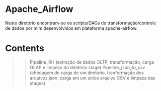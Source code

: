 # Apache_Airflow
Neste diretório encontram-se os scripts/DAGs de transformação/controle de dados por mim desenvolvidos em plataforma apache-airflow.

# Contents
>> Pipeline_RH (extração de dados OLTP, transformação, carga OLAP e limpeza do diretório stage)
>> Pipeline_json_to_csv (checagem de carga de um diretorio, tranformação dos arquivos json, carga em um único arquivo CSV e limpeza das stages)

